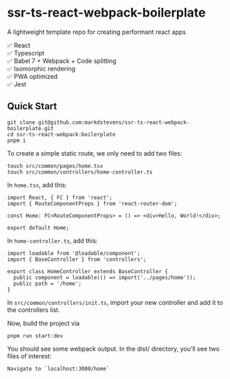 # ssr-ts-react-webpack-boilerplate

A lightweight template repo for creating performant react apps

✅ React<br>
✅ Typescript<br>
✅ Babel 7 + Webpack + Code splitting<br>
✅ Isomorphic rendering<br>
✅ PWA optimized<br>
✅ Jest<br>

## Quick Start

```
git clone git@github.com:markdstevens/ssr-ts-react-webpack-boilerplate.git
cd ssr-ts-react-webpack-boilerplate
pnpm i
```

To create a simple static route, we only need to add two files:

```
touch src/common/pages/home.tsx
touch src/common/controllers/home-controller.ts
```

In `home.tsx`, add this:

```
import React, { FC } from 'react';
import { RouteComponentProps } from 'react-router-dom';

const Home: FC<RouteComponentProps> = () => <div>Hello, World!</div>;

export default Home;
```

In `home-controller.ts`, add this:

```
import loadable from '@loadable/component';
import { BaseController } from 'controllers';

export class HomeController extends BaseController {
  public component = loadable(() => import('../pages/home'));
  public path = '/home';
}
```

In `src/common/controllers/init.ts`, import your new controller and add it to the controllers list.

Now, build the project via

```
pnpm run start:dev
```

You should see some webpack output. In the dist/ directory, you'll see two files of interest:

```
Navigate to `localhost:3000/home`
```
